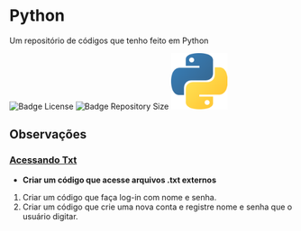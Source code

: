 # Python
 Um repositório de códigos que tenho feito em Python
 <p align="space-between">
 <img src="https://img.shields.io/github/license/shimiguel/Python?style=for-the-badge" alt="Badge License">
 <img src="https://img.shields.io/github/languages/code-size/shimiguel/python?style=for-the-badge" alt="Badge Repository Size">
 <img width="100px" src="./img/pythonicon.png" alt="ícone Python"/>
 </p>

## Observações
 ### [Acessando Txt](acessandoTxt)
  * **Criar um código que acesse arquivos .txt externos**
  1. Criar um código que faça log-in com nome e senha.
  1. Criar um código que crie uma nova conta e registre nome e senha que o usuário digitar.
